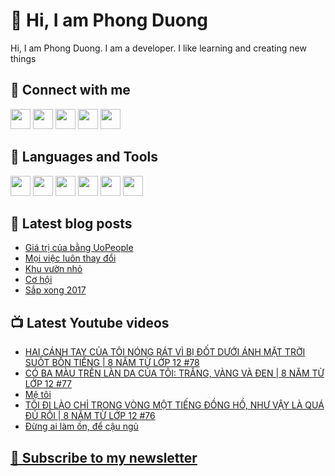 # 👋 Hi, I am Phong Duong

Hi, I am Phong Duong. I am a developer. I like learning and creating new things

## 🔗 Connect with me
[<img height="32" width="32" src="https://cdn.jsdelivr.net/npm/simple-icons@v3/icons/youtube.svg" />](https://www.youtube.com/channel/UCXykqt3V2-9bYXKWZRcH0rA)
[<img height="32" width="32" src="https://cdn.jsdelivr.net/npm/simple-icons@v3/icons/instagram.svg" />](https://www.instagram.com/phongduonglh)
[<img height="32" width="32" src="https://cdn.jsdelivr.net/npm/simple-icons@v3/icons/twitter.svg" />](https://twitter.com/phongduonglh)
[<img height="32" width="32" src="https://cdn.jsdelivr.net/npm/simple-icons@v3/icons/facebook.svg" />](https://www.facebook.com/phongduonglh)
[<img height="32" width="32" src="https://cdn.jsdelivr.net/npm/simple-icons@v3/icons/linkedin.svg" />](https://www.linkedin.com/in/phongduonglh)

## 🧰 Languages and Tools

[<img height="32" width="32" src="https://cdn.jsdelivr.net/npm/simple-icons@v3/icons/javascript.svg" />](javascript)
[<img height="32" width="32" src="https://cdn.jsdelivr.net/npm/simple-icons@v3/icons/html5.svg" />](html5)
[<img height="32" width="32" src="https://cdn.jsdelivr.net/npm/simple-icons@v3/icons/css3.svg" />](css3)
[<img height="32" width="32" src="https://cdn.jsdelivr.net/npm/simple-icons@v3/icons/node-dot-js.svg" />](nodejs)
[<img height="32" width="32" src="https://cdn.jsdelivr.net/npm/simple-icons@v3/icons/react.svg" />](react)
[<img height="32" width="32" src="https://cdn.jsdelivr.net/npm/simple-icons@v3/icons/vue-dot-js.svg" />](vue)

## 📝 Latest blog posts

<!-- BLOG-POST-LIST:START -->
- [Giá trị của bằng UoPeople](https://phongduong.dev/blog/2021/07/gia-tri-cua-bang-uo-people/)
- [Mọi việc luôn thay đổi](https://phongduong.dev/blog/2021/07/moi-viec-luon-thay-doi/)
- [Khu vườn nhỏ](https://phongduong.dev/blog/2021/07/khu-vuon-nho/)
- [Cơ hội](https://phongduong.dev/blog/2021/07/co-hoi/)
- [Sắp xong 2017](https://phongduong.dev/blog/2021/07/sap-xong-2017/)
<!-- BLOG-POST-LIST:END -->

## 📺 Latest Youtube videos

<!-- YOUTUBE-VIDEO-LIST:START -->
- [HAI CÁNH TAY CỦA TÔI NÓNG RÁT VÌ BỊ ĐỐT DƯỚI ÁNH MẶT TRỜI SUỐT BỐN TIẾNG | 8 NĂM TỪ LỚP 12 #78](https://www.youtube.com/watch?v=pkhbmu94IXM)
- [CÓ BA MÀU TRÊN LÀN DA CỦA TÔI: TRẲNG, VÀNG VÀ ĐEN | 8 NĂM TỪ LỚP 12 #77](https://www.youtube.com/watch?v=5cwdsMVVmy8)
- [Mệ tôi](https://www.youtube.com/watch?v=pV6QQKiokMI)
- [TÔI ĐI LÀO CHỈ TRONG VÒNG MỘT TIẾNG ĐỒNG HỒ, NHƯ VẬY LÀ QUÁ ĐỦ RỒI | 8 NĂM TỪ LỚP 12 #76](https://www.youtube.com/watch?v=7otPjrkqphM)
- [Đừng ai làm ồn, để cậu ngủ](https://www.youtube.com/watch?v=gxJoMXCvk-w)
<!-- YOUTUBE-VIDEO-LIST:END -->

## [💌 Subscribe to my newsletter](https://koogio.substack.com/)
